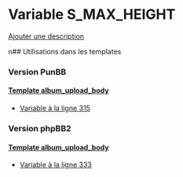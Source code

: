 # Variable S_MAX_HEIGHT
[Ajouter une description](https://fa-tvars.appspot.com/S_MAX_HEIGHT)

n## Utilisations dans les templates

### Version PunBB

#### [Template album_upload_body](punbb/album_upload_body.md)
* [Variable à la ligne 315](../punbb/album_upload_body.tpl#L315)

### Version phpBB2

#### [Template album_upload_body](subsilver/album_upload_body.md)
* [Variable à la ligne 333](../subsilver/album_upload_body.tpl#L333)